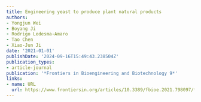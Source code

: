 ```yaml
---
title: Engineering yeast to produce plant natural products
authors:
- Yongjun Wei
- Boyang Ji
- Rodrigo Ledesma-Amaro
- Tao Chen
- Xiao-Jun Ji
date: '2021-01-01'
publishDate: '2024-09-16T15:49:43.238504Z'
publication_types:
- article-journal
publication: '*Frontiers in Bioengineering and Biotechnology 9*'
links:
- name: URL
  url: https://www.frontiersin.org/articles/10.3389/fbioe.2021.798097/full
---
```

